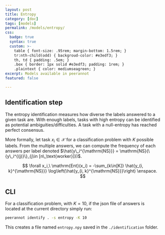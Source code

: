 ```yaml
---
layout: post
title: Entropy
category: [doc]
tags: [models]
permalink: /models/entropy/
css:
  badge: true
  syntax: true
  custom: >-
    table { font-size: .95rem; margin-bottom: 1.5rem; }
    tr:nth-child(odd) { backgroud-color: #e3edf3; }
    th, td { padding: .5em; }
    .box { border: 1px solid #e3edf3; padding: 1rem; }
    .plaintext { color: mediumseagreen; }
excerpt: Models available in peerannot
featured: false

---
```


## Identification step

The entropy identification measures how diverse the labels answered to a given task are.
With enough labels, tasks with high entropy can be identified as potential ambiguities/difficulties.
A task with a null-entropy has reached perfect consensus.

More formally, let task $x_i\in\mathcal{X}$ for a classification problem with $K$ possible labels.
From the multiple answers, we can compute the frequency of each answers per label denoted $\hat{y\_i^{\mathrm{NS}}} = \mathrm{NS}(\{y\_i^{(j)}\}_{j\in [n\_\text{worker}]})$.

$$
\forall x_i,\ \mathrm{Ent}(x_i) = -\sum_{k\in[K]} \hat{y_{i, k}^{\mathrm{NS}}} \log\left(\hat{y_{i, k}^{\mathrm{NS}}}\right) \enspace.
$$


## CLI

For a classification problem, with $K=10$, if the json file of answers is located at the current directory simply run:

```bash
peerannot identify . -s entropy -K 10
```

This creates a file named `entropy.npy` saved in the `./identification` folder.
